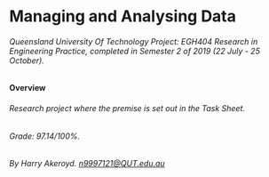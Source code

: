 # Managing and Analysing Data
###### Queensland University Of Technology Project: EGH404 Research in Engineering Practice, completed in Semester 2 of 2019 (22 July - 25 October).

#### Overview

###### Research project where the premise is set out in the *Task Sheet*.

###### Grade: 97.14/100%.
###### By Harry Akeroyd. n9997121@QUT.edu.au
